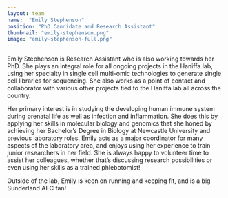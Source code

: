 ```yaml
---
layout: team
name:  "Emily Stephenson"
position: "PhD Candidate and Research Assistant"
thumbnail: "emily-stephenson.png"
image: "emily-stephenson-full.png"
---
```

Emily Stephenson is Research Assistant who is also working towards her PhD. She plays an integral role for all ongoing projects in the Haniffa lab, using her specialty in single cell multi-omic technologies to generate single cell libraries for sequencing. She also works as a point of contact and collaborator with various other projects tied to the Haniffa lab all across the country. 

Her primary interest is in studying the developing human immune system during prenatal life as well as infection and inflammation. She does this by applying her skills in molecular biology and genomics that she honed by achieving her Bachelor’s Degree in Biology at Newcastle University and previous laboratory roles. Emily acts as a major coordinator for many aspects of the laboratory area, and enjoys using her experience to train junior researchers in her field. She is always happy to volunteer time to assist her colleagues, whether that’s discussing research possibilities or even using her skills as a trained phlebotomist!

Outside of the lab, Emily is keen on running and keeping fit, and is a big Sunderland AFC fan! 


